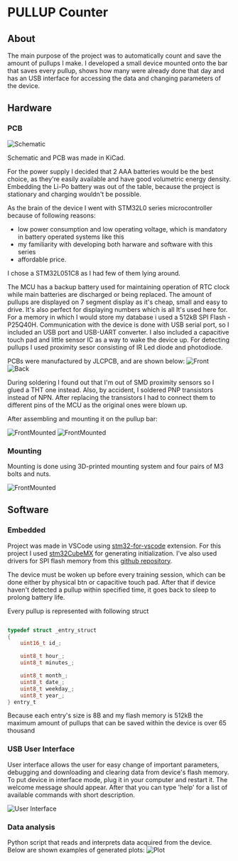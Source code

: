 
# PULLUP Counter

## About

The main purpose of the project was to automatically count and save the amount of pullups I make. I developed a small device mounted onto the bar that saves every pullup, shows how many were already done that day and has an USB interface for accessing the data and changing parameters of the device.

## Hardware

### PCB

![Schematic](pullup_counter_readme/schematic.svg)

Schematic and PCB was made in KiCad.

For the power supply I decided that 2 AAA batteries would be the best choice, as they're easily available and have good volumetric energy density. Embedding the Li-Po battery was out of the table, because the project is stationary and charging wouldn't be possible.

As the brain of the device I went with STM32L0 series microcontroller because of following reasons:

- low power consumption and low operating voltage, which is mandatory in battery operated systems like this
- my familiarity with developing both harware and software with this series
- affordable price.

I chose a STM32L051C8 as I had few of them lying around.

The MCU has a backup battery used for maintaining operation of RTC clock while main batteries are discharged or being replaced. The amount of pullups are displayed on 7 segment display as it's cheap, small and easy to drive. It's also perfect for displaying numbers which is all It's used here for. For a memory in which I would store my database i used a 512kB SPI Flash - P25Q40H. Communication with the device is done with USB serial port, so I included an USB port and USB-UART converter. I also included a capacitive touch pad and little sensor IC as a way to wake the device up. For detecting pullups I used proximity sesor consisting of IR Led diode and photodiode.

PCBs were manufactured by JLCPCB, and are shown below:
![Front](pullup_counter_readme/BoardFront.jpg)
![Back](pullup_counter_readme/BoardBack.jpg)

During soldering I found out that I'm out of SMD proximity sensors so I glued a THT one instead. Also, by accident, I soldered PNP transistors instead of NPN. After replacing the transistors I had to connect them to different pins of the MCU as the original ones were blown up.

After assembling and mounting it on the pullup bar:

![FrontMounted](pullup_counter_readme/MountedFront.jpg)
![FrontMounted](pullup_counter_readme/MountedBack.jpg)

### Mounting

Mounting is done using 3D-printed mounting system and four pairs of M3 bolts and nuts.

![FrontMounted](pullup_counter_readme/mountingSystem.jpg)

## Software

### Embedded

Project was made in VSCode using [stm32-for-vscode](https://github.com/bmd-studio/stm32-for-vscode) extension. For this project I used [stm32CubeMX](https://www.st.com/en/development-tools/stm32cubemx.html) for generating initialization. I've also used drivers for SPI flash memory from this [github repository](https://github.com/nimaltd/w25qxx).

The device must be woken up before every training session, which can be done either by physical btn or capacitive touch pad. After that if device haven't detected a pullup within specified time, it goes back to sleep to prolong battery life.

Every pullup is represented with following struct

```C

typedef struct _entry_struct
{
    uint16_t id_;

    uint8_t hour_;
    uint8_t minutes_;

    uint8_t month_;
    uint8_t date_;
    uint8_t weekday_;
    uint8_t year_;
} entry_t

```

Because each entry's size is 8B and my flash memory is 512kB the maximum amount of pullups that can be saved within the device is over 65 thousand

### USB User Interface

User interface allows the user for easy change of important parameters, debugging and downloading and  clearing data from device's flash memory. To put device in interface mode, plug it in your computer and restart it. The welcome message should appear. After that you can type 'help' for a list of available commands with short description.

![User Interface](pullup_counter_readme/UserInterface0.png)

### Data analysis

Python script that reads and interprets data acquired from the device. Below are shown examples of generated plots:
![Plot](pullup_counter_readme/PullupDistributionDuringDay.png)
